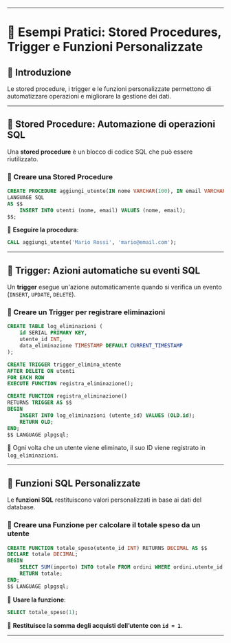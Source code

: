 
---


# 📌 Esempi Pratici: Stored Procedures, Trigger e Funzioni Personalizzate

## 🔎 Introduzione
Le stored procedure, i trigger e le funzioni personalizzate permettono di automatizzare operazioni e migliorare la gestione dei dati.

---

## 📌 Stored Procedure: Automazione di operazioni SQL
Una **stored procedure** è un blocco di codice SQL che può essere riutilizzato.

### 🎯 Creare una Stored Procedure
```sql
CREATE PROCEDURE aggiungi_utente(IN nome VARCHAR(100), IN email VARCHAR(255))
LANGUAGE SQL
AS $$
    INSERT INTO utenti (nome, email) VALUES (nome, email);
$$;
````

📌 **Eseguire la procedura**:

```sql
CALL aggiungi_utente('Mario Rossi', 'mario@email.com');
```

---

## 📌 Trigger: Azioni automatiche su eventi SQL

Un **trigger** esegue un'azione automaticamente quando si verifica un evento (`INSERT`, `UPDATE`, `DELETE`).

### 🎯 Creare un Trigger per registrare eliminazioni

```sql
CREATE TABLE log_eliminazioni (
    id SERIAL PRIMARY KEY,
    utente_id INT,
    data_eliminazione TIMESTAMP DEFAULT CURRENT_TIMESTAMP
);
```

```sql
CREATE TRIGGER trigger_elimina_utente
AFTER DELETE ON utenti
FOR EACH ROW
EXECUTE FUNCTION registra_eliminazione();
```

```sql
CREATE FUNCTION registra_eliminazione()
RETURNS TRIGGER AS $$
BEGIN
    INSERT INTO log_eliminazioni (utente_id) VALUES (OLD.id);
    RETURN OLD;
END;
$$ LANGUAGE plpgsql;
```

📌 Ogni volta che un utente viene eliminato, il suo ID viene registrato in `log_eliminazioni`.

---

## 📌 Funzioni SQL Personalizzate

Le **funzioni SQL** restituiscono valori personalizzati in base ai dati del database.

### 🎯 Creare una Funzione per calcolare il totale speso da un utente

```sql
CREATE FUNCTION totale_speso(utente_id INT) RETURNS DECIMAL AS $$
DECLARE totale DECIMAL;
BEGIN
    SELECT SUM(importo) INTO totale FROM ordini WHERE ordini.utente_id = utente_id;
    RETURN totale;
END;
$$ LANGUAGE plpgsql;
```

📌 **Usare la funzione**:

```sql
SELECT totale_speso(1);
```

📌 **Restituisce la somma degli acquisti dell’utente con `id = 1`**.

---
